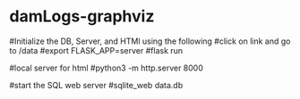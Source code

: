 # damLogs-graphviz
#Initialize the DB, Server, and HTMl using the following 
#click on link and go to /data
#export FLASK_APP=server
#flask run

#local server for html
#python3 -m http.server 8000 

#start the SQL web server
#sqlite_web data.db
